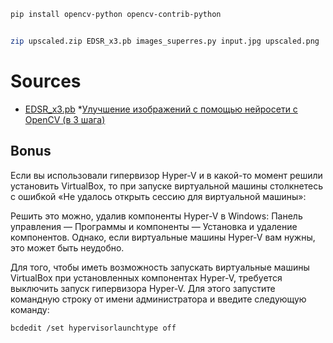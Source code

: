 ```bash
pip install opencv-python opencv-contrib-python
```
![]()
 
```bash
zip upscaled.zip EDSR_x3.pb images_superres.py input.jpg upscaled.png
```
 
# Sources
 
* [EDSR_x3.pb](https://github.com/Saafke/EDSR_Tensorflow/blob/master/models/EDSR_x3.pb?ysclid=m82p25odgw139265703)
*[Улучшение изображений с помощью нейросети с OpenCV (в 3 шага)](https://blog.mihailgok.ru/images-upscale-sr-opencv/)


## Bonus

Если вы использовали гипервизор Hyper-V и в какой-то момент решили установить VirtualBox, то при запуске виртуальной машины столкнетесь с ошибкой «Не удалось открыть сессию для виртуальной машины»:  

Решить это можно, удалив компоненты Hyper-V в Windows: Панель управления — Программы и компоненты — Установка и удаление компонентов. Однако, если виртуальные машины Hyper-V вам нужны, это может быть неудобно.

Для того, чтобы иметь возможность запускать виртуальные машины VirtualBox при установленных компонентах Hyper-V, требуется выключить запуск гипервизора Hyper-V. Для этого запустите командную строку от имени администратора и введите следующую команду:

```bash
bcdedit /set hypervisorlaunchtype off
```

![]()
